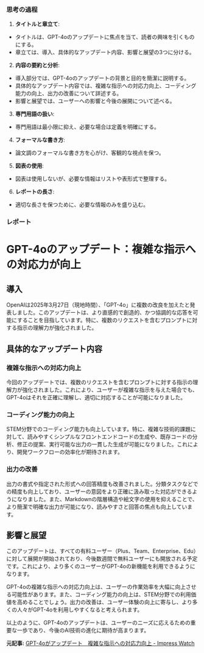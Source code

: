 ### 思考の過程

1. **タイトルと章立て**:
 - タイトルは、GPT-4oのアップデートに焦点を当て、読者の興味を引くものにする。
 - 章立ては、導入、具体的なアップデート内容、影響と展望の3つに分ける。

2. **内容の要約と分析**:
 - 導入部分では、GPT-4oのアップデートの背景と目的を簡潔に説明する。
 - 具体的なアップデート内容では、複雑な指示への対応力向上、コーディング能力の向上、出力の改善について詳述する。
 - 影響と展望では、ユーザーへの影響と今後の展開について述べる。

3. **専門用語の扱い**:
 - 専門用語は最小限に抑え、必要な場合は定義を明確にする。

4. **フォーマルな書き方**:
 - 論文調のフォーマルな書き方を心がけ、客観的な視点を保つ。

5. **図表の使用**:
 - 図表は使用しないが、必要な情報はリストや表形式で整理する。

6. **レポートの長さ**:
 - 適切な長さを保つために、必要な情報のみを盛り込む。

### レポート

# GPT-4oのアップデート：複雑な指示への対応力が向上

## 導入

OpenAIは2025年3月27日（現地時間）、「GPT-4o」に複数の改良を加えたと発表しました。このアップデートは、より直感的で創造的、かつ協調的な応答を可能にすることを目指しています。特に、複数のリクエストを含むプロンプトに対する指示の理解力が強化されました。

## 具体的なアップデート内容

### 複雑な指示への対応力向上

今回のアップデートでは、複数のリクエストを含むプロンプトに対する指示の理解力が強化されました。これにより、ユーザーが複雑な指示を与えた場合でも、GPT-4oはそれを正確に理解し、適切に対応することが可能になりました。

### コーディング能力の向上

STEM分野でのコーディング能力も向上しています。特に、複雑な技術的課題に対して、読みやすくシンプルなフロントエンドコードの生成や、既存コードの分析、修正の提案、実行可能な出力の一貫した生成が可能になりました。これにより、開発ワークフローの効率化が期待されます。

### 出力の改善

出力の書式や指定された形式への回答精度も改善されました。分類タスクなどでの精度も向上しており、ユーザーの意図をより正確に汲み取った対応ができるようになりました。また、Markdownの階層構造や絵文字の使用を抑えることで、より簡潔で明確な出力が可能になり、読みやすさと回答の焦点も向上しています。

## 影響と展望

このアップデートは、すべての有料ユーザー（Plus、Team、Enterprise、Edu）に対して展開が開始されており、今後数週間で無料ユーザーにも開放される予定です。これにより、より多くのユーザーがGPT-4oの新機能を利用できるようになります。

GPT-4oの複雑な指示への対応力向上は、ユーザーの作業効率を大幅に向上させる可能性があります。また、コーディング能力の向上は、STEM分野での利用価値を高めることでしょう。出力の改善は、ユーザー体験の向上に寄与し、より多くの人々がGPT-4oを利用しやすくなると考えられます。

以上のように、GPT-4oのアップデートは、ユーザーのニーズに応えるための重要な一歩であり、今後のAI技術の進化に期待が高まります。

**元記事:** [GPT-4oがアップデート　複雑な指示への対応力向上 - Impress Watch](https://www.watch.impress.co.jp/docs/news/2002097.html)